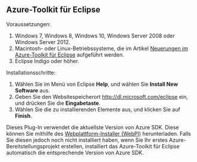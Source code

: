 ## Azure-Toolkit für Eclipse
Voraussetzungen:

1. Windows 7, Windows 8, Windows 10, Windows Server 2008 oder Windows Server 2012.
2. Macintosh- oder Linux-Betriebssysteme, die im Artikel [Neuerungen im Azure-Toolkit für Eclipse] aufgeführt werden.
3. Eclipse Indigo oder höher.

Installationsschritte:

1. Wählen Sie im Menü von Eclipse **Help**, und wählen Sie **Install New Software** aus.
2. Geben Sie den Websitespeicherort <http://dl.microsoft.com/eclipse> ein, und drücken Sie die **Eingabetaste**.
3. Wählen Sie die zu installierenden Elemente aus, und klicken Sie auf **Finish**.

Dieses Plug-In verwendet die aktuellste Version von Azure SDK. Diese können Sie mithilfe des [Webplattform-Installer (WebPI)] herunterladen. Falls Sie diesen jedoch noch nicht installiert haben, wenn Sie Ihr erstes Azure-Bereitstellungsprojekt erstellen, installiert das Azure-Toolkit für Eclipse automatisch die entsprechende Version von Azure SDK.

<!-- URL List -->

[Neuerungen im Azure-Toolkit für Eclipse]: http://go.microsoft.com/fwlink/?LinkId=690333

[Webplattform-Installer (WebPI)]: http://go.microsoft.com/fwlink/?LinkID=252838

<!---HONumber=AcomDC_0309_2016-->